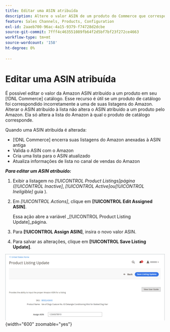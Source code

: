```yaml
---
title: Editar uma ASIN atribuída
description: Altere o valor ASIN de um produto do Commerce que correspondeu incorretamente a uma de suas listagens do Amazon.
feature: Sales Channels, Products, Configuration
exl-id: 2aaeb700-96ac-4a15-9379-f74728d2dcbe
source-git-commit: 7fff4c463551089fb64f2d5bf7bf23f272ce4663
workflow-type: tm+mt
source-wordcount: '158'
ht-degree: 0%

---
```


# Editar uma ASIN atribuída

É possível editar o valor da Amazon ASIN atribuído a um produto em seu [!DNL Commerce] catálogo. Esse recurso é útil se um produto de catálogo foi correspondido incorretamente a uma de suas listagens do Amazon. Alterar o ASIN atribuído à lista não altera o ASIN atribuído a um produto pelo Amazon. Ela só altera a lista do Amazon à qual o produto de catálogo corresponde.

Quando uma ASIN atribuída é alterada:

- [!DNL Commerce] encerra suas listagens do Amazon anexadas à ASIN antiga
- Valida o ASIN com o Amazon
- Cria uma lista para o ASIN atualizado
- Atualiza informações de lista no canal de vendas do Amazon

**_Para editar um ASIN atribuído:_**

1. Exibir a listagem no _[!UICONTROL Product Listings]_página (_[!UICONTROL Inactive]_, _[!UICONTROL Active]_ou_[!UICONTROL Ineligible]_ guia ).

1. Em _[!UICONTROL Actions]_, clique em **[!UICONTROL Edit Assigned ASIN]**.

   Essa ação abre a variável _[!UICONTROL Product Listing Update]_página.

1. Para **[!UICONTROL Assign ASIN]**, insira o novo valor ASIN.

1. Para salvar as alterações, clique em **[!UICONTROL Save Listing Update]**.

![Editar uma ASIN atribuída](assets/amazon-assigned-asin-edit.png){width="600" zoomable="yes"}
